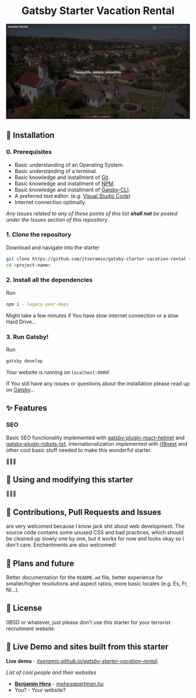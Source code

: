 <h1 align="center">
  Gatsby Starter Vacation Rental
</h1>

![Preview](preview.webp)

## 🎉 Installation

### 0. **Prerequisites**

- Basic understanding of an Operating System.
- Basic understanding of a terminal.
- Basic knowledge and installment of [Git](https://git-scm.com/).
- Basic knowledge and installment of [NPM](https://www.npmjs.com/).
- Basic knowledge and installment of [Gatsby-CLI](https://www.gatsbyjs.com/docs/reference/gatsby-cli/).
- A preferred text editor. (e.g. [Visual Studio Code](https://code.visualstudio.com/))
- Internet connection optimally.

_Any issues related to any of these points of this list **shall not** be posted under the Issues section of this repository._

### 1. **Clone the repository**

Download and navigate into the starter

```sh
git clone https://github.com/itseramin/gatsby-starter-vacation-rental <project-name>
cd <project-name>
```

### 2. **Install all the dependencies**

Run

```sh
npm i --legacy-peer-deps
```

Might take a few minutes if You have slow internet connection or a slow Hard Drive...

### 3. **Run Gatsby!**

Run

```sh
gatsby develop
```

Your website is running on `localhost:8000`!

If You still have any issues or questions about the installation please read up on [Gatsby](https://www.gatsbyjs.com/)...

## ✨ Features

### SEO

Basic SEO functionality implemented with [gatsby-plugin-react-helmet](https://www.gatsbyjs.com/plugins/gatsby-plugin-react-helmet/) and [gatsby-plugin-robots-txt](https://www.gatsbyjs.com/plugins/gatsby-plugin-robots-txt/), internationalization implemented with [i18next](https://www.i18next.com/) and other cool basic stuff needed to make this wonderful starter.

🚧🚧🚧

## 🔧 Using and modifying this starter

🚧🚧🚧

## 🧐 Contributions, Pull Requests and Issues

are very welcomed because I know jack shit about web development. The source code contains some unused CSS and bad practices, which should be cleaned up slowly one by one, but it works for now and looks okay so I don't care. Enchantments are also welcomed!

## 🚀 Plans and future

Better documentation for the `README.md` file, better experience for smaller/higher resolutions and aspect ratios, more basic locales (e.g. Es, Fr, Nl...).

## 📄 License

0BSD or whatever, just please don't use this starter for your terrorist recruitment website.

## 🌱 Live Demo and sites built from this starter

**Live demo** - _[itseramin.github.io/gatsby-starter-vacation-rental](https://itseramin.github.io/gatsby-starter-vacation-rental)_.

_List of cool people and their websites_

- **[Benjamin Hera](https://benjaminhera.me)** - _[mehesapartman.hu](https://mehesapartman.hu)_
- You? - Your website?
